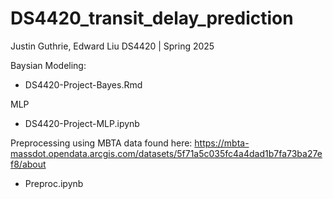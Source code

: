 # DS4420_transit_delay_prediction
Justin Guthrie, Edward Liu
DS4420 | Spring 2025

Baysian Modeling:
- DS4420-Project-Bayes.Rmd

MLP
- DS4420-Project-MLP.ipynb

Preprocessing using MBTA data found here: https://mbta-massdot.opendata.arcgis.com/datasets/5f71a5c035fc4a4dad1b7fa73ba27ef8/about
- Preproc.ipynb
